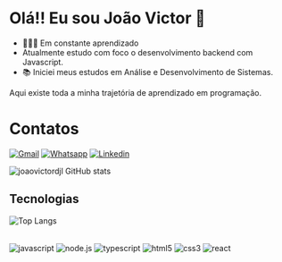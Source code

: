 # Olá!! Eu sou João Victor 👋

- 👨🏻‍💻 Em constante aprendizado
-  Atualmente estudo com foco o desenvolvimento backend com Javascript.
- 📚 Iniciei meus estudos em Análise e Desenvolvimento de Sistemas.
  
Aqui existe toda a minha trajetória de aprendizado em programação.

<h1>Contatos</h1>

[![Gmail](https://img.shields.io/badge/Gmail-D14836?style=for-the-badge&logo=gmail&logoColor=white)](victorjhon779@gmail.com)
[![Whatsapp](https://img.shields.io/badge/WhatsApp-25D366?style=for-the-badge&logo=whatsapp&logoColor=white)](5511950549312)
[![Linkedin](https://img.shields.io/badge/LinkedIn-0077B5?style=for-the-badge&logo=linkedin&logoColor=white)](https://www.linkedin.com/in/jo%C3%A3o-victor-9087b9234/)

![joaovictordjl GitHub stats](https://github-stats.vercel.app/api?username=joaovictordjl&show_icons=true&theme=highcontrast)

<h2>Tecnologias</h2>

![Top Langs](https://github-readme-stats.vercel.app/api/top-langs/?username=joaovictordjl&exclude_repo=github-readme-stats,joaovictordjl.github.io)

<div style="display: inline_block"> <br/>
 <img align="center" alt="javascript" src="https://img.shields.io/badge/JavaScript-F7DF1E?style=for-the-badge&logo=javascript&logoColor=black" />
 <img align="center" alt="node.js" src="https://img.shields.io/badge/Node.js-43853D?style=for-the-badge&logo=node.js&logoColor=white" />
 <img align="center" alt="typescript" src="https://img.shields.io/badge/TypeScript-007ACC?style=for-the-badge&logo=typescript&logoColor=white" />
 <img align="center" alt="html5" src="https://img.shields.io/badge/HTML-239120?style=for-the-badge&logo=html5&logoColor=white" />
 <img align="center" alt="css3" src="https://img.shields.io/badge/CSS-239120?&style=for-the-badge&logo=css3&logoColor=white" />
 <img align="center" alt="react" src="https://img.shields.io/badge/React-20232A?style=for-the-badge&logo=react&logoColor=61DAFB" />
 
</div>
